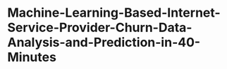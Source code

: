 # Machine-Learning-Based-Internet-Service-Provider-Churn-Data-Analysis-and-Prediction-in-40-Minutes


